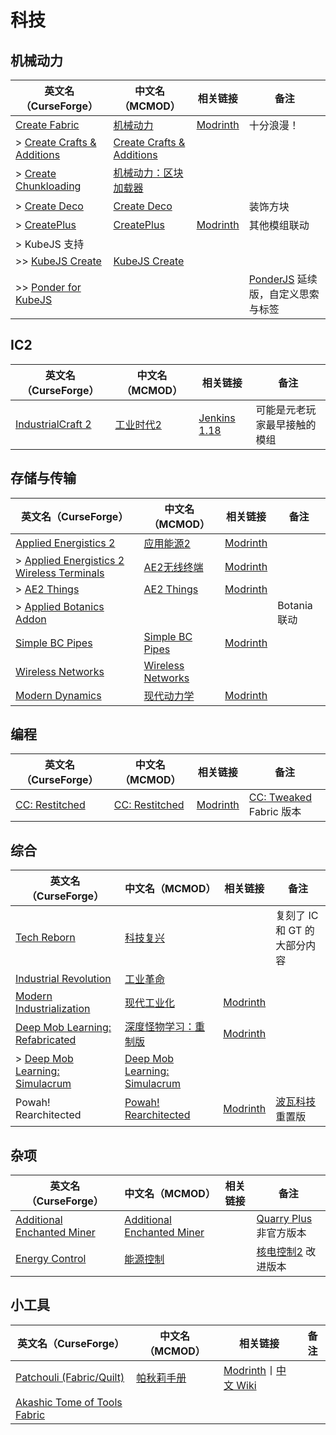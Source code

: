 # 科技

## 机械动力

| 英文名（CurseForge）                                                                       | 中文名（MCMOD）                                                   | 相关链接                                           | 备注                                                                      |
| ------------------------------------------------------------------------------------------ | ----------------------------------------------------------------- | -------------------------------------------------- | ------------------------------------------------------------------------- |
| [Create Fabric](https://www.curseforge.com/minecraft/mc-mods/create-fabric)                | [机械动力](https://www.mcmod.cn/class/2021.html)                  | [Modrinth](https://modrinth.com/mod/create-fabric) | 十分浪漫！                                                                |
| > [Create Crafts & Additions](https://www.curseforge.com/minecraft/mc-mods/createaddition) | [Create Crafts & Additions](https://www.mcmod.cn/class/3437.html) |                                                    |                                                                           |
| > [Create Chunkloading](https://www.curseforge.com/minecraft/mc-mods/create-chunkloading)  | [机械动力：区块加载器](https://www.mcmod.cn/class/4637.html)      |                                                    |                                                                           |
| > [Create Deco](https://www.curseforge.com/minecraft/mc-mods/create-deco)                  | [Create Deco](https://www.mcmod.cn/class/5189.html)               |                                                    | 装饰方块                                                                  |
| > [CreatePlus](https://www.curseforge.com/minecraft/mc-mods/createplus)                    | [CreatePlus](https://www.mcmod.cn/class/5941.html)                | [Modrinth](https://modrinth.com/mod/createplus)    | 其他模组联动                                                              |
| > KubeJS 支持                                                                              |                                                                   |                                                    |                                                                           |
| >> [KubeJS Create](https://www.curseforge.com/minecraft/mc-mods/kubejs-create)             | [KubeJS Create](https://www.mcmod.cn/class/5157.html)             |                                                    |                                                                           |
| >> [Ponder for KubeJS](https://www.curseforge.com/minecraft/mc-mods/ponder-for-kubejs)     |                                                                   |                                                    | [PonderJS](https://www.mcmod.cn/class/4979.html) 延续版，自定义思索与标签 |

## IC2

| 英文名（CurseForge）                                                               | 中文名（MCMOD）                                | 相关链接                                                        | 备注                         |
| ---------------------------------------------------------------------------------- | ---------------------------------------------- | --------------------------------------------------------------- | ---------------------------- |
| [IndustrialCraft 2](https://www.curseforge.com/minecraft/mc-mods/industrial-craft) | [工业时代2](https://www.mcmod.cn/class/2.html) | [Jenkins 1.18](https://jenkins.ic2.player.to/job/IC2/job/1.18/) | 可能是元老玩家最早接触的模组 |

## 存储与传输

| 英文名（CurseForge）                                                                                                                | 中文名（MCMOD）                                           | 相关链接                                                                      | 备注         |
| ----------------------------------------------------------------------------------------------------------------------------------- | --------------------------------------------------------- | ----------------------------------------------------------------------------- | ------------ |
| [Applied Energistics 2](https://www.curseforge.com/minecraft/mc-mods/applied-energistics-2)                                         | [应用能源2](https://www.mcmod.cn/class/260.html)          | [Modrinth](https://modrinth.com/mod/ae2)                                      |              |
| > [Applied Energistics 2 Wireless Terminals](https://www.curseforge.com/minecraft/mc-mods/applied-energistics-2-wireless-terminals) | [AE2无线终端](https://www.mcmod.cn/class/3712.html)       | [Modrinth](https://modrinth.com/mod/applied-energistics-2-wireless-terminals) |              |
| > [AE2 Things](https://www.curseforge.com/minecraft/mc-mods/ae2things)                                                              | [AE2 Things](https://www.mcmod.cn/class/6421.html)        | [Modrinth](https://modrinth.com/mod/aeinfinitybooster)                        |              |
| > [Applied Botanics Addon](https://www.curseforge.com/minecraft/mc-mods/applied-botanics-addon)                                     |                                                           |                                                                               | Botania 联动 |
| [Simple BC Pipes](https://www.curseforge.com/minecraft/mc-mods/SimplePipes)                                                         | [Simple BC Pipes](https://www.mcmod.cn/class/2001.html)   | [Modrinth](https://modrinth.com/mod/simple-pipes)                             |              |
| [Wireless Networks](https://www.curseforge.com/minecraft/mc-mods/wireless-networks)                                                 | [Wireless Networks](https://www.mcmod.cn/class/5418.html) |                                                                               |              |
| [Modern Dynamics](https://www.curseforge.com/minecraft/mc-mods/modern-dynamics)                                                     | [现代动力学](https://www.mcmod.cn/class/6614.html)        | [Modrinth](https://modrinth.com/mod/modern-dynamics)                          |              |

## 编程

| 英文名（CurseForge）                                                         | 中文名（MCMOD）                                        | 相关链接                                           | 备注                                                            |
| ---------------------------------------------------------------------------- | ------------------------------------------------------ | -------------------------------------------------- | --------------------------------------------------------------- |
| [CC: Restitched](https://www.curseforge.com/minecraft/mc-mods/cc-restitched) | [CC: Restitched](https://www.mcmod.cn/class/3518.html) | [Modrinth](https://modrinth.com/mod/cc-restitched) | [CC: Tweaked](https://www.mcmod.cn/class/1681.html) Fabric 版本 |

## 综合

| 英文名（CurseForge）                                                                                           | 中文名（MCMOD）                                                       | 相关链接                                                            | 备注                                                    |
| -------------------------------------------------------------------------------------------------------------- | --------------------------------------------------------------------- | ------------------------------------------------------------------- | ------------------------------------------------------- |
| [Tech Reborn](https://www.curseforge.com/minecraft/mc-mods/techreborn)                                         | [科技复兴](https://www.mcmod.cn/class/558.html)                       |                                                                     | 复刻了 IC 和 GT 的大部分内容                            |
| [Industrial Revolution](https://www.curseforge.com/minecraft/mc-mods/industrial-revolution)                    | [工业革命](https://www.mcmod.cn/class/2752.html)                      |                                                                     |                                                         |
| [Modern Industrialization](https://www.curseforge.com/minecraft/mc-mods/modern-industrialization)              | [现代工业化](https://www.mcmod.cn/class/3472.html)                    | [Modrinth](https://modrinth.com/mod/modern-industrialization)       |                                                         |
| [Deep Mob Learning: Refabricated](https://www.curseforge.com/minecraft/mc-mods/deep-mob-learning-refabricated) | [深度怪物学习：重制版](https://www.mcmod.cn/class/3003.html)          | [Modrinth](https://modrinth.com/mod/deep-mob-learning-refabricated) |                                                         |
| > [Deep Mob Learning: Simulacrum](https://www.curseforge.com/minecraft/mc-mods/deep-mob-learning-simulacrum)   | [Deep Mob Learning: Simulacrum](https://www.mcmod.cn/class/5740.html) |                                                                     |                                                         |
| Powah! Rearchitected                                                                                           | [Powah! Rearchitected](https://www.mcmod.cn/class/6605.html)          | [Modrinth](https://modrinth.com/mod/powah)                          | [波瓦科技](https://www.mcmod.cn/class/2365.html) 重置版 |

## 杂项

| 英文名（CurseForge）                                                                                  | 中文名（MCMOD）                                                    | 相关链接 | 备注                                                          |
| ----------------------------------------------------------------------------------------------------- | ------------------------------------------------------------------ | -------- | ------------------------------------------------------------- |
| [Additional Enchanted Miner](https://www.curseforge.com/minecraft/mc-mods/additional-enchanted-miner) | [Additional Enchanted Miner](https://www.mcmod.cn/class/1585.html) |          | [Quarry Plus](https://www.mcmod.cn/class/289.html) 非官方版本 |
| [Energy Control](https://www.curseforge.com/minecraft/mc-mods/energy-control)                         | [能源控制](https://www.mcmod.cn/class/2591.html)                   |          | [核电控制2](https://www.mcmod.cn/class/24.html) 改进版本      |

## 小工具

| 英文名（CurseForge）                                                                                      | 中文名（MCMOD）                                    | 相关链接                                                                                                              | 备注 |
| --------------------------------------------------------------------------------------------------------- | -------------------------------------------------- | --------------------------------------------------------------------------------------------------------------------- | ---- |
| [Patchouli (Fabric/Quilt)](https://www.curseforge.com/minecraft/mc-mods/patchouli-fabric)                 | [帕秋莉手册](https://www.mcmod.cn/class/1388.html) | [Modrinth](https://modrinth.com/mod/patchouli)丨[中文 Wiki](https://github.com/SQwatermark/Patchouli-wiki-zh_cn/wiki) |      |
| [Akashic Tome of Tools Fabric](https://www.curseforge.com/minecraft/mc-mods/akashic-tome-of-tools-fabric) |                                                    |                                                                                                                       |      |
